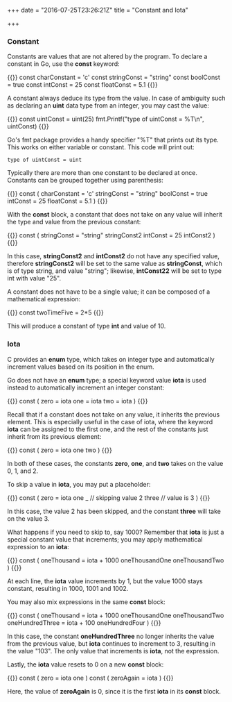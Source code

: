 +++
date = "2016-07-25T23:26:21Z"
title = "Constant and Iota"

+++

### Constant

Constants are values that are not altered by the program. To declare a constant in Go, use the **const** keyword:

{{<highlight go>}}
const charConstant = 'c'
const stringConst = "string"
const boolConst = true
const intConst = 25
const floatConst = 5.1
{{</highlight>}}

A constant always deduce its type from the value. In case of ambiguity such as declaring an **uint** data type from an integer, you may cast the value:

{{<highlight go>}}
const uintConst = uint(25)
fmt.Printf("type of uintConst = %T\n", uintConst)
{{</highlight>}}

Go's fmt package provides a handy specifier "%T" that prints out its type. This works on either variable or constant. This code will print out:

	type of uintConst = uint

Typically there are more than one constant to be declared at once. Constants can be grouped together using parenthesis:

{{<highlight go>}}
const (
	charConstant = 'c'
	stringConst = "string"
	boolConst = true
	intConst = 25
	floatConst = 5.1
)
{{</highlight>}}

With the **const** block, a constant that does not take on any value will inherit the type and value from the previous constant:

{{<highlight go>}}
const (
	stringConst = "string"
	stringConst2
	intConst = 25
	intConst2
)
{{</highlight>}}

In this case, **stringConst2** and **intConst2** do not have any specified value, therefore **stringConst2** will be set to the same value as **stringConst**, which is of type string, and value "string"; likewise, **intConst22** will be set to type int with value "25".

A constant does not have to be a single value; it can be composed of a mathematical expression:

{{<highlight go>}}
const twoTimeFive = 2*5
{{</highlight>}}

This will produce a constant of type **int** and value of 10.

### Iota

C provides an **enum** type, which takes on integer type and automatically increment values based on its position in the enum. 

Go does not have an **enum** type; a special keyword value **iota** is used instead to automatically increment an integer constant:

{{<highlight go>}}
const (
	zero = iota
	one = iota
	two = iota
)
{{</highlight>}}

Recall that if a constant does not take on any value, it inherits the previous element. This is especially useful in the case of iota, where the keyword **iota** can be assigned to the first one, and the rest of the constants just inherit from its previous element:

{{<highlight go>}}
const (
	zero = iota
	one
	two
)
{{</highlight>}}

In both of these cases, the constants **zero**, **one**, and **two** takes on the value 0, 1, and 2.

To skip a value in **iota**, you may put a placeholder:

{{<highlight go>}}
const (
	zero = iota
	one
	_ 		// skipping value 2
	three	// value is 3
)
{{</highlight>}}

In this case, the value 2 has been skipped, and the constant **three** will take on the value 3.

What happens if you need to skip to, say 1000? Remember that **iota** is just a special constant value that increments; you may apply mathematical expression to an **iota**:

{{<highlight go>}}
const (
	oneThousand = iota + 1000
	oneThousandOne
	oneThousandTwo
)
{{</highlight>}}

At each line, the **iota** value increments by 1, but the value 1000 stays constant, resulting in 1000, 1001 and 1002.

You may also mix expressions in the same **const** block:

{{<highlight go>}}
const (
	oneThousand = iota + 1000
	oneThousandOne
	oneThousandTwo
	oneHundredThree = iota + 100
	oneHundredFour
)
{{</highlight>}}

In this case, the constant **oneHundredThree** no longer inherits the value from the previous value, but **iota** continues to increment to 3, resulting in the value "103". The only value that increments is **iota**, not the expression.

Lastly, the **iota** value resets to 0 on a new **const** block:

{{<highlight go>}}
const (
	zero = iota
	one
)
const (
	zeroAgain = iota
)
{{</highlight>}}

Here, the value of **zeroAgain** is 0, since it is the first **iota** in its **const** block.
